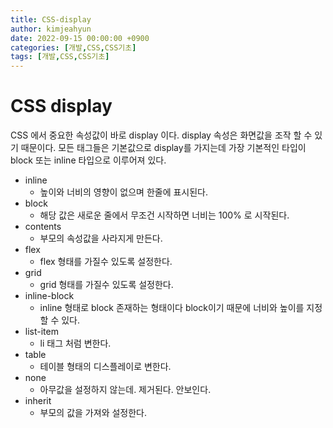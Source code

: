 ```yaml
---
title: CSS-display
author: kimjeahyun
date: 2022-09-15 00:00:00 +0900
categories: [개발,CSS,CSS기초]
tags: [개발,CSS,CSS기초]
---
```


# CSS display 

CSS 에서 중요한 속성값이 바로 display 이다.
display 속성은 화면값을 조작 할 수 있기 때문이다.
모든 태그들은 기본값으로 display를 가지는데 가장 기본적인 타입이 block 또는 inline 타입으로 이루어져 있다.


-   inline 
    -   높이와 너비의 영향이 없으며 한줄에 표시된다.
-   block
    -   해당 값은 새로운 줄에서 무조건 시작하면 너비는 100% 로 시작된다.
-   contents
    -   부모의 속성값을 사라지게 만든다.
-   flex
    -   flex 형태를 가질수 있도록 설정한다.
-   grid    
    -   grid 형태를 가질수 있도록 설정한다.
-   inline-block
    -   inline 형태로 block 존재하는 형태이다 block이기 때문에 너비와 높이를 지정 할 수 있다.
-   list-item
    -   li 태그 처럼 변한다.
-   table
    -   테이블 형태의 디스플레이로 변한다.
-   none
    -   아무값을 설정하지 않는데. 제거된다. 안보인다.
-   inherit
    -   부모의 값을 가져와 설정한다.